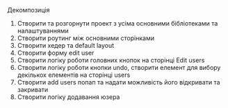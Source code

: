 Декомпозиція

1. Створити та розгорнути проект з усіма основними бібліотеками та налаштуваннями
2. Створити роутинг між основними сторінками
3. Створити хедер та default layout
4. Створити форму edit user
5. Створити логіку роботи головних кнопок на сторінці Edit users
6. Створити логіку роботи кнопки undo, створити елемент для вибору декількох елементів на сторінці users
7. Створити add users попап та надати можливість його відкривати та закривати
8. Створити логіку додавання юзера
